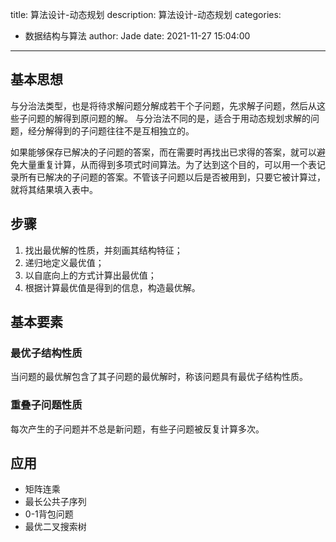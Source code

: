 title: 算法设计-动态规划
description: 算法设计-动态规划
categories:
  - 数据结构与算法
author: Jade
date: 2021-11-27 15:04:00
---

## 基本思想
与分治法类型，也是将待求解问题分解成若干个子问题，先求解子问题，然后从这些子问题的解得到原问题的解。
与分治法不同的是，适合于用动态规划求解的问题，经分解得到的子问题往往不是互相独立的。

如果能够保存已解决的子问题的答案，而在需要时再找出已求得的答案，就可以避免大量重复计算，从而得到多项式时间算法。为了达到这个目的，可以用一个表记录所有已解决的子问题的答案。不管该子问题以后是否被用到，只要它被计算过，就将其结果填入表中。

## 步骤
1. 找出最优解的性质，并刻画其结构特征；
2. 递归地定义最优值；
3. 以自底向上的方式计算出最优值；
4. 根据计算最优值是得到的信息，构造最优解。

## 基本要素
### 最优子结构性质
当问题的最优解包含了其子问题的最优解时，称该问题具有最优子结构性质。

### 重叠子问题性质
每次产生的子问题并不总是新问题，有些子问题被反复计算多次。

## 应用
- 矩阵连乘
- 最长公共子序列
- 0-1背包问题
- 最优二叉搜索树
